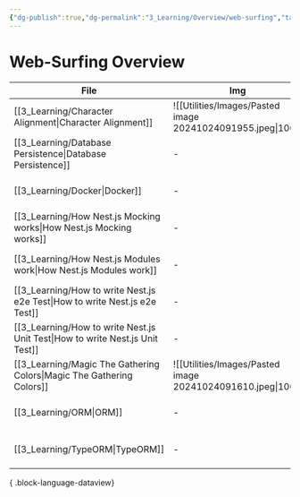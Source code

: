 ```yaml
---
{"dg-publish":true,"dg-permalink":"3_Learning/Overview/web-surfing","tags":["web-surfing","overview"],"permalink":"/3_Learning/Overview/web-surfing/","dgPassFrontmatter":true,"noteIcon":"1"}
---
```


# Web-Surfing Overview
| File                                                                             | Img                                                         | date          |
| -------------------------------------------------------------------------------- | ----------------------------------------------------------- | ------------- |
| [[3_Learning/Character Alignment\|Character Alignment]]                       | ![[Utilities/Images/Pasted image 20241024091955.jpeg\|100]] | 2024. 10. 25. |
| [[3_Learning/Database Persistence\|Database Persistence]]                     | \-                                                          | 2024. 10. 25. |
| [[3_Learning/Docker\|Docker]]                                                 | \-                                                          | 2024. 10. 25. |
| [[3_Learning/How Nest.js Mocking works\|How Nest.js Mocking works]]           | \-                                                          | 2024. 10. 25. |
| [[3_Learning/How Nest.js Modules work\|How Nest.js Modules work]]             | \-                                                          | 2024. 10. 25. |
| [[3_Learning/How to write Nest.js e2e Test\|How to write Nest.js e2e Test]]   | \-                                                          | 2024. 10. 25. |
| [[3_Learning/How to write Nest.js Unit Test\|How to write Nest.js Unit Test]] | \-                                                          | 2024. 10. 25. |
| [[3_Learning/Magic The Gathering Colors\|Magic The Gathering Colors]]         | ![[Utilities/Images/Pasted image 20241024091610.jpeg\|100]] | 2024. 10. 25. |
| [[3_Learning/ORM\|ORM]]                                                       | \-                                                          | 2024. 10. 25. |
| [[3_Learning/TypeORM\|TypeORM]]                                               | \-                                                          | 2024. 10. 25. |

{ .block-language-dataview}
